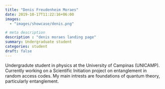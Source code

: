 ```yaml
---
title: "Denis Freudenheim Moraes"
date: 2019-10-17T11:22:16+06:00
images: 
  - "images/showcase/denis.png"

# meta description
description : "denis moraes landing page"
summary: Undergraduate student
categories: student
draft: false
---
```

Undergradute student in physics at the University of Campinas (UNICAMP). Currently working on a Scientific Initiation project on entanglement in random access codes. My main intrests are foundations of quantum theory, particularly entanglement.
